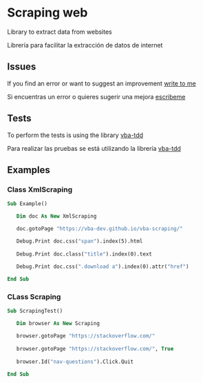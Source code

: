 # Scraping web
 Library to extract data from websites
 
 Librería para facilitar la extracción de datos de internet

## Issues
 If you find an error or want to suggest an improvement [write to me](https://github.com/vba-dev/vba-scraping/issues)
 
 Si encuentras un error o quieres sugerir una mejora [escribeme](https://github.com/vba-dev/vba-scraping/issues)

## Tests
 To perform the tests is using the library [vba-tdd](https://github.com/VBA-tools/VBA-TDD)
 
 Para realizar las pruebas se está utilizando la librería [vba-tdd](https://github.com/VBA-tools/VBA-TDD)
 
 ## Examples
 ### Class XmlScraping
 ```vb
Sub Example()

    Dim doc As New XmlScraping

    doc.gotoPage "https://vba-dev.github.io/vba-scraping/"

    Debug.Print doc.css("span").index(5).html
    
    Debug.Print doc.class("title").index(0).text
    
    Debug.Print doc.css(".download a").index(0).attr("href")

End Sub
 
 ```
 
 ### CLass Scraping
 ```vb
 Sub ScrapingTest()

    Dim browser As New Scraping

    browser.gotoPage "https://stackoverflow.com/"
    
    browser.gotoPage "https://stackoverflow.com/", True
    
    browser.Id("nav-questions").Click.Quit

End Sub
```

